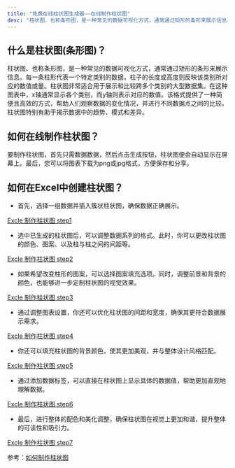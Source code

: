 ```yaml
---
title: "免费在线柱状图生成器——在线制作柱状图"
desc: "柱状图、也称条形图，是一种常见的数据可视化方式，通常通过矩形的条形来展示信息。每一条柱形代表一个特定类别的数据，柱子的长度或高度则反映该类别所对应的数值或量。柱状图非常适合用于展示和比较跨多个类别的大型数据集。"
---
```


## 什么是柱状图(条形图)？

柱状图、也称条形图，是一种常见的数据可视化方式，通常通过矩形的条形来展示信息。每一条柱形代表一个特定类别的数据，柱子的长度或高度则反映该类别所对应的数值或量。柱状图非常适合用于展示和比较跨多个类别的大型数据集。在这种图表中，x轴通常显示各个类别，而y轴则表示对应的数值。该格式提供了一种简便且高效的方式，帮助人们观察数据的变化情况，并进行不同数据点之间的比较。柱状图特别有助于揭示数据中的趋势、模式和差异。

## 如何在线制作柱状图？

要制作柱状图，首先只需数据数据，然后点击生成按钮，柱状图便会自动显示在屏幕上。最后，您可以将图表下载为png或jpg格式，方便保存和分享。

## 如何在Excel中创建柱状图？

- 首先，选择一组数据并插入簇状柱状图，确保数据正确展示。

[Excle 制作柱状图 step1](https://pic1.zhimg.com/v2-a2a41bcd6f075eedd21e7dfb0fba0098_1440w.jpg)

- 选中已生成的柱状图后，可以调整数据系列的格式。此时，你可以更改柱状图的颜色、图案、以及柱与柱之间的间距等。

[Excle 制作柱状图 step2](https://pica.zhimg.com/v2-68f9e06f4dcf35d2a534557d36a521b0_1440w.jpg)

- 如果希望改变柱形的图案，可以选择图案填充选项。同时，调整前景和背景的颜色，也能够进一步定制柱状图的视觉效果。

[Excle 制作柱状图 step3](https://pic2.zhimg.com/v2-762db22dcd1d701456ca8e81ee285627_1440w.jpg)

- 通过调整图表设置，你还可以优化柱状图的间距和宽度，确保其更符合数据展示需求。

[Excle 制作柱状图 step4](https://pica.zhimg.com/v2-300a45195859fea72d37798cfe094b58_1440w.jpg)

- 你还可以填充柱状图的背景颜色，使其更加美观，并与整体设计风格匹配。

[Excle 制作柱状图 step5](https://pic4.zhimg.com/v2-44b3df142a4d52c0fa9c877c574d9b33_1440w.jpg)

- 通过添加数据标签，可以直接在柱状图上显示具体的数据值，帮助更加直观地理解数据。

[Excle 制作柱状图 step6](https://pica.zhimg.com/v2-9328ab311c3733772592ffbcac468c74_1440w.jpg)

- 最后，进行整体的配色和美化调整，确保柱状图在视觉上更加和谐，提升整体的可读性和吸引力。

[Excle 制作柱状图 step7](https://pic2.zhimg.com/v2-4a972c694d0a238aac502fd83c65c4df_1440w.jpg)

参考：[如何制作柱状图](https://zhuanlan.zhihu.com/p/78646791)
